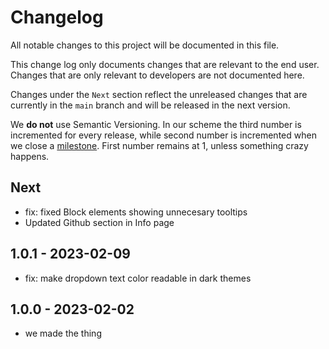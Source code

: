 # Changelog

All notable changes to this project will be documented in this file.

This change log only documents changes that are relevant to the end user. Changes that are only relevant to developers are not documented here.

Changes under the `Next` section reflect the unreleased changes that are currently in the `main` branch and will be released in the next version.

We **do not** use Semantic Versioning. In our scheme the third number is incremented for every release, while second number is incremented when we close a [milestone](https://github.com/habiteam/habitea/milestones). First number remains at 1, unless something crazy happens.

## Next

- fix: fixed Block elements showing unnecesary tooltips
- Updated Github section in Info page

## 1.0.1 - 2023-02-09

- fix: make dropdown text color readable in dark themes

## 1.0.0 - 2023-02-02

- we made the thing
